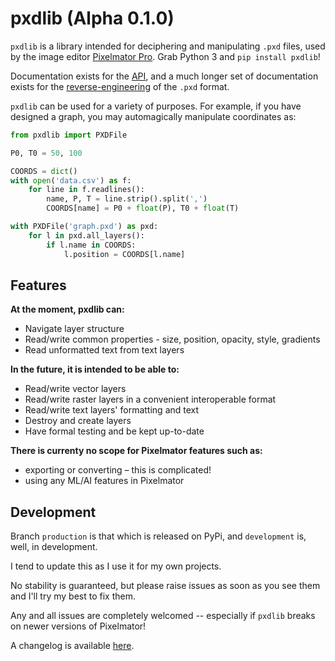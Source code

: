 # pxdlib (Alpha 0.1.0)

`pxdlib` is a library intended for deciphering and manipulating `.pxd` files, used by the image editor [Pixelmator Pro]. Grab Python 3 and `pip install pxdlib`!

Documentation exists for the [API], and a much longer set of documentation exists for the [reverse-engineering] of the `.pxd` format.

[Pixelmator Pro]: https://pixelmator.com/pro/
[API]: https://github.com/yunruse/pxdlib/blob/production/docs/api/readme.md
[reverse-engineering]: https://github.com/yunruse/pxdlib/blob/production/docs/pxd/readme.md

`pxdlib` can be used for a variety of purposes. For example, if you have designed a graph, you may automagically manipulate coordinates as:

```python
from pxdlib import PXDFile

P0, T0 = 50, 100

COORDS = dict()
with open('data.csv') as f:
    for line in f.readlines():
        name, P, T = line.strip().split(',')
        COORDS[name] = P0 + float(P), T0 + float(T)

with PXDFile('graph.pxd') as pxd:
    for l in pxd.all_layers():
        if l.name in COORDS:
            l.position = COORDS[l.name]
```

## Features

**At the moment, pxdlib can:**
- Navigate layer structure
- Read/write common properties - size, position, opacity, style, gradients
- Read unformatted text from text layers

**In the future, it is intended to be able to:**
- Read/write vector layers
- Read/write raster layers in a convenient interoperable format
- Read/write text layers' formatting and text
- Destroy and create layers
- Have formal testing and be kept up-to-date

**There is currenty no scope for Pixelmator features such as:**
- exporting or converting – this is complicated!
- using any ML/AI features in Pixelmator 

## Development

Branch `production` is that which is released on PyPi, and `development` is, well, in development.

I tend to update this as I use it for my own projects.

No stability is guaranteed, but please raise issues as soon as you see them and I'll try my best to fix them.

Any and all issues are completely welcomed -- especially if `pxdlib` breaks on newer versions of Pixelmator!

A changelog is available [here](https://github.com/yunruse/pxdlib/blob/production/docs/changelog.md).
